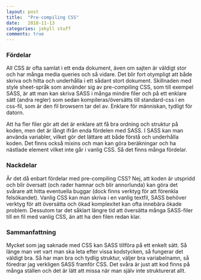 ```yaml
---
layout: post
title:  "Pre-compiling CSS"
date:   2018-11-13 
categories: jekyll stuff
comments: true
---
```


### Fördelar

All CSS är ofta samlat i ett enda dokument, även om sajten är väldigt stor och har många media queries och så vidare. Det blir fort otympligt att både skriva och hitta och underhålla i ett sådant stort dokument. Skillnaden med style sheet-språk som använder sig av pre-compiling CSS, som till exempel SASS, är att man kan skriva SASS i många mindre filer och på ett enklare sätt (andra regler) som sedan kompileras/översätts till standard-css i en css-fil, som är den fil browsern tar del av. Enklare för människan, tydligt för datorn.

Att ha fler filer gör att det är enklare att få bra ordning och struktur på koden, men det är långt ifrån enda fördelen med SASS. I SASS kan man använda variabler, vilket gör det lättare att både förstå och underhålla koden. Det finns också mixins och man kan göra beräkningar och ha nästlade element vilket inte går i vanlig CSS. Så det finns många fördelar.

### Nackdelar

Är det då enbart fördelar med pre-compiling CSS? Nej, att koden är utspridd och blir översatt (och rader hamnar och blir annorlunda) kan göra det svårare att hitta eventuella buggar (dock finns verktyg för att förenkla felsökandet). Vanlig CSS kan man skriva i en vanlig textfil, SASS behöver verktyg för att översätta och ökad komplexitet kan ofta innebära ökade problem. Dessutom tar det såklart längre tid att översätta många SASS-filer till en fil med vanlig CSS, än att ha den filen redan klar.

### Sammanfattning

Mycket som jag saknade med CSS kan SASS tillföra på ett enkelt sätt. Så länge man vet vart man ska leta efter vissa kodstycken, så fungerar det väldigt bra. Så har man bra och tydlig struktur, väljer bra variabelnamn, så föredrar jag verkligen SASS framför CSS. Det svåra är just att kod finns på många ställen och det är lätt att missa när man själv inte strukturerat allt.